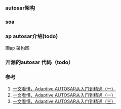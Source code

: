 ### autosar架构

### soa

### ap autosar介绍(todo)

画ap 架构图

### 开源的autosar 代码（todo）

### 参考

1. [一文看懂，Adaptive AUTOSAR从入门到精通（一）](http://www.uml.org.cn/qiyezjjs/202111054.asp)
2. [一文看懂，Adaptive AUTOSAR从入门到精通（一）](https://www.suncve.com/adaptive-autosar-from-introduction-to-mastery-2/)
3. [一文看懂，Adaptive AUTOSAR从入门到精通（三）](http://www.uml.org.cn/qiyezjjs/202111084.asp?artid=24618)